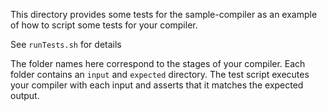 This directory provides some tests for the sample-compiler as an example of how to script some tests for your compiler.

See `runTests.sh` for details

The folder names here correspond to the stages of your compiler. Each folder contains an `input` and `expected` directory. The test script executes your compiler with each input and asserts that it matches the expected output.